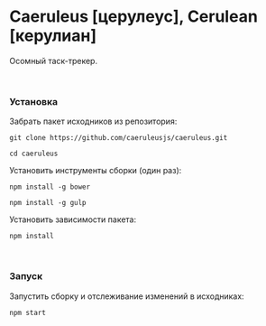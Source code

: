 # Caeruleus [церулеус], Cerulean [керулиан]

Осомный таск-трекер.

 
### Установка

Забрать пакет исходников из репозитория:
```
git clone https://github.com/caeruleusjs/caeruleus.git
```
```
cd caeruleus
```

Установить инструменты сборки (один раз):
```
npm install -g bower
```
```
npm install -g gulp
```

Установить зависимости пакета:
```
npm install
```

 
### Запуск

Запустить сборку и отслеживание изменений в исходниках:
```
npm start
```
